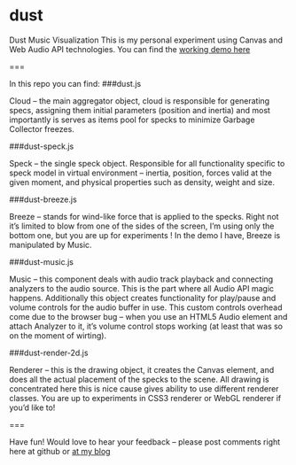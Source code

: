 dust
====

Dust Music Visualization
This is my personal experiment using Canvas and Web Audio API technologies.
You can find the [working demo here](http://lab.dzenkovich.com/Dust/)

===

In this repo you can find:
###dust.js

Cloud – the main aggregator object, cloud is responsible for generating specs, assigning them initial parameters (position and inertia) and most importantly is serves as items pool for specks to minimize Garbage Collector freezes.

###dust-speck.js

Speck – the single speck object. Responsible for all functionality specific to speck model in virtual environment – inertia, position, forces valid at the given moment, and physical properties such as density, weight and size.

###dust-breeze.js

Breeze – stands for wind-like force that is applied to the specks.  Right not it’s limited to blow from one of the sides of the screen, I’m using only the bottom one, but you are up for experiments ! In the demo I have, Breeze is manipulated by Music.

###dust-music.js

Music – this component deals with audio track playback and connecting analyzers to the audio source. This is the part where all Audio API magic happens. Additionally this object creates functionality for play/pause and volume controls for the audio buffer in use. This custom controls overhead come due to the browser bug – when you use an HTML5 Audio element and attach Analyzer to it, it’s volume control stops working (at least that was so on the moment of wirting).

###dust-render-2d.js

Renderer – this is the drawing object, it creates the Canvas element, and does all the actual placement of the specks to the scene. All drawing is concentrated here this is nice cause gives ability to use different renderer classes. You are up to experiments in CSS3 renderer or WebGL renderer if you’d like to! 

===

Have fun!
Would love to hear your feedback – please post comments right here at github or [at my blog](http://dzenkovich.com/2013/09/dust-music-visualisation/)
